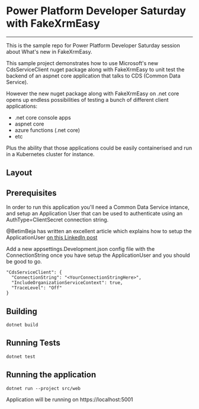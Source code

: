 # Power Platform Developer Saturday with FakeXrmEasy
----------------------------------------------------

This is the sample repo for Power Platform Developer Saturday session about What's new in FakeXrmEasy.

This sample project demonstrates how to use Microsoft's new CdsServiceClient nuget package along with FakeXrmEasy to unit test the backend of an aspnet core application that talks to CDS (Common Data Service).

However the new nuget package along with FakeXrmEasy on .net core opens up endless possibilities of testing a bunch of different client applications:

- .net core console apps
- aspnet core
- azure functions (.net core)
- etc

Plus the ability that those applications could be easily containerised and run in a Kubernetes cluster for instance.

## Layout

## Prerequisites

In order to run this application you'll need a Common Data Service intance, and setup an Application User that can be used to authenticate using an AuthType=ClientSecret connection string.

@BetimBeja has written an excellent article which explains how to setup the ApplicationUser [on this LinkedIn post](https://www.linkedin.com/pulse/microsoftpowerplatformcdsclient-betim-beja/)

Add a new appsettings.Development.json config file with the ConnectionString once you have setup the ApplicationUser and you should be good to go.

    "CdsServiceClient": {
      "ConnectionString": "<YourConnectionStringHere>",
      "IncludeOrganizationServiceContext": true,
      "TraceLevel": "Off"
    }

## Building

    dotnet build

## Running Tests

    dotnet test

## Running the application

    dotnet run --project src/web

Application will be running on https://localhost:5001






